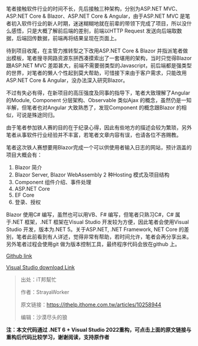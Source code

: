 笔者接触软件行业的时间不长，先后接触三种架构，分别为ASP.NET MVC、ASP.NET Core & Blazor、ASP.NET Core & Angular，由于ASP.NET MVC 是笔者初入软件行业的新人时期，迷迷糊糊地就在前辈的带领下完成了项目，所以没什么感悟，只是大概了解前后端的差别，前端以HTTP Request 发送向后端取数据，后端回传数据，前端再将结果呈现在页面上。

待到项目收尾，在主管力推转型之下改用ASP.NET Core & Blazor 并指派笔者做出模板，笔者搜寻网路资源东拼西凑摸索出了一套堪用的架构，当时只觉得Blazor 跟ASP.NET MVC 差距甚大，前端不需要弱类型的Javascript，前后端都是强类型的世界，对笔者的懒人个性起到莫大帮助，可惜接下来由于客户需求，只能改用ASP.NET Core & Angular，没办法深入研究Blazor。

不过有失必有得，在新项目的高压强度及同事的指导下，笔者大致理解了Angular 的Module, Component 分层架构、Observable 类似Ajax 的概念，虽然仍是一知半解，但笔者也对Angular 大致熟悉了，发现Component 的概念跟Blazor 的相似，可说是殊途同归。

由于笔者参加铁人赛的目的在于纪录心得，因此有些地方的描述会较为繁琐，另外笔者从事软件行业经验并不丰富，若笔者文章内容有误，也请各位不吝赐教。

笔者这次铁人赛想要用Blazor完成一个可以供使用者输入日志的网站，预计涵盖的项目大概会有：

1. Blazor 简介
2. Blazor Server, Blazor WebAssembly 2 种Hosting 模式及项目结构
3. Component 组件介绍、事件处理
4. ASP.NET Core
5. EF Core
6. 登录、授权

Blazor 使用C# 编写，虽然也可以用VB、F# 编写，但笔者只熟习C#，C# 属于.NET 框架，.NET 框架在Visual Studio 开发较为方便，因此笔者会使用Visual Studio 开发，版本为.NET 5。关于ASP.NET, .NET Framework, NET Core 的差别，笔者此前看到有人详述，觉得非常有帮助，若时间允许，笔者会再分享出来。另外笔者过程会使用git 做为版本控制工具，最终程序代码会放在github 上。

[Github link](https://github.com/Tommy95271/BlazorPractice)

[Visual Studio download Link](https://visualstudio.microsoft.com/zh-hant/vs/whatsnew/)

>出处：iT邦幫忙
>
>作者：StrayaWorker
>
>原文链接：https://ithelp.ithome.com.tw/articles/10258944
>
>编辑：沙漠尽头的狼

**注：本文代码通过 .NET 6 + Visual Studio 2022重构，可点击上面的原文链接与重构后代码比较学习，谢谢阅读，支持原作者**